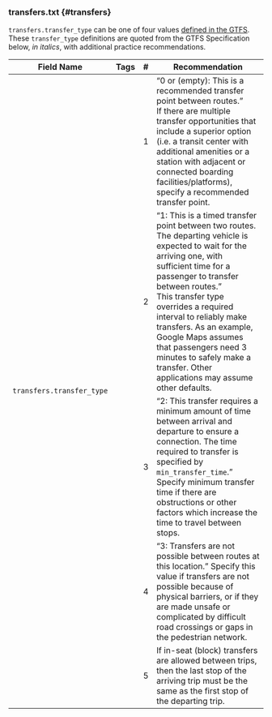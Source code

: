 ---
---
### transfers.txt {#transfers}

`transfers.transfer_type` can be one of four values [defined in the GTFS](https://developers.google.com/transit/gtfs/reference/transfers-file). These `transfer_type` definitions are quoted from the GTFS Specification below, _in italics_, with additional practice recommendations. <!-- (49) -->

<table class="recommendation">
  <thead>
    <tr>
      <th>Field Name</th>
      <th>Tags</th>
      <th>#</th>
      <th>Recommendation</th>
    </tr>
  </thead>
  <tbody>
    <tr id="transfers_1" class="anchor-row">
      <td rowspan="5"><code>transfers.transfer_type</code></td>
      <td>
        <span class="tag trip-planners"></span>
      </td>
      <td>1</td>
      <td>
        <q>0 or (empty): This is a recommended transfer point between routes.</q>
        <br>If there are multiple transfer opportunities that include a superior option (i.e. a transit center with additional amenities or a station with adjacent or connected boarding facilities/platforms), specify a recommended transfer point.<!-- (50) -->
      </td>
    </tr>
    <tr id="transfers_2" class="anchor-row">
      <td></td>
      <td>2</td>
      <td>
        <q>1: This is a timed transfer point between two routes. The departing vehicle is expected to wait for the arriving one, with sufficient time for a passenger to transfer between routes.</q>
        <br>This transfer type overrides a required interval to reliably make transfers.  As an example, Google Maps assumes that passengers need 3 minutes to safely make a transfer. Other applications may assume other defaults. <!-- (51) -->
      </td>
    </tr>
    <tr id="transfers_3" class="anchor-row">
      <td></td>
      <td>3</td>
      <td>
        <q>2: This transfer requires a minimum amount of time between arrival and departure to ensure a connection. The time required to transfer is specified by <code>min_transfer_time</code>.</q>
        Specify minimum transfer time if there are obstructions or other factors which increase the time to travel between stops. <!-- (52) -->
      </td>
    </tr>
    <tr id="transfers_4" class="anchor-row">
      <td></td>
      <td>4</td>
      <td>
        <q>3: Transfers are not possible between routes at this location.</q>
        Specify this value if transfers are not possible because of physical barriers, or if they are made unsafe or complicated by difficult road crossings or gaps in the pedestrian network. <!-- (53) -->
      </td>
    </tr>
    <tr id="transfers_5" class="anchor-row">
      <td></td>
      <td>5</td>
      <td>If in-seat (block) transfers are allowed between trips, then the last stop of the arriving trip must be the same as the first stop of the departing trip. <!-- (55) --></td>
    </tr>
  </tbody>
</table>
